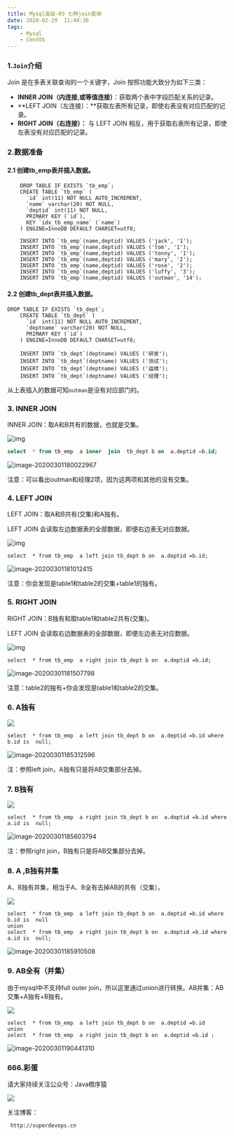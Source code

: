 ```yaml
---
title: Mysql高级-03 七种join查询
date: 2020-02-29  11:40:36
tags: 
    - Mysql
    - CentOS
---
```


### 1.`Join`介绍

  Join 是在多表关联查询的一个关键字，Join 按照功能大致分为如下三类：

- **INNER JOIN（内连接,或等值连接）**：获取两个表中字段匹配关系的记录。
- **LEFT JOIN（左连接）：**获取左表所有记录，即使右表没有对应匹配的记录。
- **RIGHT JOIN（右连接）：** 与 LEFT JOIN 相反，用于获取右表所有记录，即使左表没有对应匹配的记录。

<!--more-->

### 2.数据准备

#### 2.1 创建tb_emp表并插入数据。

```
    DROP TABLE IF EXISTS `tb_emp`;
    CREATE TABLE `tb_emp` (
      `id` int(11) NOT NULL AUTO_INCREMENT,
      `name` varchar(20) NOT NULL,
      `deptid` int(11) NOT NULL,
      PRIMARY KEY (`id`),
      KEY `idx_tb_emp_name` (`name`)
    ) ENGINE=InnoDB DEFAULT CHARSET=utf8;

    INSERT INTO `tb_emp`(name,deptid) VALUES ('jack', '1');
    INSERT INTO `tb_emp`(name,deptid) VALUES ('tom', '1');
    INSERT INTO `tb_emp`(name,deptid) VALUES ('tonny', '1');
    INSERT INTO `tb_emp`(name,deptid) VALUES ('mary', '2');
    INSERT INTO `tb_emp`(name,deptid) VALUES ('rose', '2');
    INSERT INTO `tb_emp`(name,deptid) VALUES ('luffy', '3');
    INSERT INTO `tb_emp`(name,deptid) VALUES ('outman', '14');
```

#### 2.2 创建tb_dept表并插入数据。

```
DROP TABLE IF EXISTS `tb_dept`;
    CREATE TABLE `tb_dept` (
      `id` int(11) NOT NULL AUTO_INCREMENT,
      `deptname` varchar(20) NOT NULL,
      PRIMARY KEY (`id`)
    ) ENGINE=InnoDB DEFAULT CHARSET=utf8;

    INSERT INTO `tb_dept`(deptname) VALUES ('研发');
    INSERT INTO `tb_dept`(deptname) VALUES ('测试');
    INSERT INTO `tb_dept`(deptname) VALUES ('运维');
    INSERT INTO `tb_dept`(deptname) VALUES ('经理');
```

从上表插入的数据可知`outman`是没有对应部门的。

### 3. INNER JOIN

INNER JOIN：取A和B共有的数据，也就是交集。

![img](/image/mysql/image-20200229224750441.png)

```sql
select  * from tb_emp  a inner  join  tb_dept b on  a.deptid =b.id;
```

![image-20200301180022967](/image/mysql/image-20200301180022967.png)

注意：可以看出outman和经理2项，因为这两项和其他的没有交集。



### 4. LEFT JOIN

LEFT JOIN：取A和B共有(交集)和A独有。

LEFT JOIN 会读取左边数据表的全部数据，即便右边表无对应数据。



![img](/image/mysql/image-20200301180022968.png)

```
select  * from tb_emp  a left join tb_dept b on  a.deptid =b.id;
```

![image-20200301181012415](/image/mysql/image-20200301181012415.png)

注意：你会发现是table1和table2的交集+table1的独有。

### 5. RIGHT JOIN

 RIGHT JOIN：B独有和取table1和table2共有(交集)。

LEFT JOIN 会读取右边数据表的全部数据，即便左边表无对应数据。



![img](/image/mysql/image-20200301181012416.png)

```
select  * from tb_emp  a right join tb_dept b on  a.deptid =b.id;
```

![image-20200301181507798](/image/mysql/image-20200301181507798.png)

注意：table2的独有+你会发现是table1和table2的交集。

### 6. A独有

![](/image/mysql/image-20200301181507799.png)

```
select  * from tb_emp  a left join tb_dept b on  a.deptid =b.id where b.id is  null;
```

![image-20200301185312596](/image/mysql/image-20200301185312596.png)

注：参照left join，A独有只是将AB交集部分去掉。

### 7. B独有

![](/image/mysql/image-20200301185312597.png)



```
select  * from tb_emp  a right join tb_dept b on  a.deptid =b.id where  a.id is  null;
```

![image-20200301185603794](/image/mysql/image-20200301185603794.png)

注：参照right join，B独有只是将AB交集部分去掉。

### 8. A ,B独有并集

A、B独有并集，相当于A、B全有去掉AB的共有（交集）。

![](/image/mysql/image-20200301185603795.png)

```
select  * from tb_emp  a left join tb_dept b on  a.deptid =b.id where b.id is  null
union
select  * from tb_emp  a right join tb_dept b on  a.deptid =b.id where  a.id is  null;
```

![image-20200301185910508](/image/mysql/image-20200301185910508.png)



### 9. AB全有（并集）

由于mysql中不支持full outer join，所以这里通过union进行转换。AB并集：AB交集+A独有+B独有。

![](/image/mysql/image-20200301185910509.png)

```
select  * from tb_emp  a left join tb_dept b on  a.deptid =b.id
union
select  * from tb_emp  a right join tb_dept b on  a.deptid =b.id ;
```

![image-20200301190441310](/image/mysql/image-20200301190441310.png)

### 666.彩蛋

请大家持续关注公众号：Java橙序猿

 ![](/image/common/superdevops.jpg) 

关注博客：

```
 http://superdevops.cn
```



